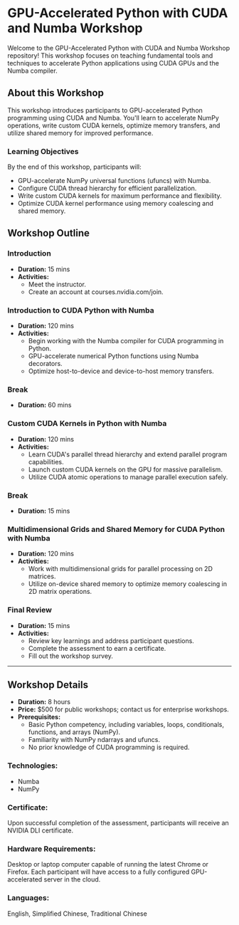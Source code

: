 # GPU-Accelerated Python with CUDA and Numba Workshop

Welcome to the GPU-Accelerated Python with CUDA and Numba Workshop repository! This workshop focuses on teaching fundamental tools and techniques to accelerate Python applications using CUDA GPUs and the Numba compiler.

## About this Workshop

This workshop introduces participants to GPU-accelerated Python programming using CUDA and Numba. You'll learn to accelerate NumPy operations, write custom CUDA kernels, optimize memory transfers, and utilize shared memory for improved performance.

### Learning Objectives

By the end of this workshop, participants will:
- GPU-accelerate NumPy universal functions (ufuncs) with Numba.
- Configure CUDA thread hierarchy for efficient parallelization.
- Write custom CUDA kernels for maximum performance and flexibility.
- Optimize CUDA kernel performance using memory coalescing and shared memory.

## Workshop Outline

### Introduction
- **Duration:** 15 mins
- **Activities:**
  - Meet the instructor.
  - Create an account at courses.nvidia.com/join.

### Introduction to CUDA Python with Numba
- **Duration:** 120 mins
- **Activities:**
  - Begin working with the Numba compiler for CUDA programming in Python.
  - GPU-accelerate numerical Python functions using Numba decorators.
  - Optimize host-to-device and device-to-host memory transfers.

### Break
- **Duration:** 60 mins

### Custom CUDA Kernels in Python with Numba
- **Duration:** 120 mins
- **Activities:**
  - Learn CUDA's parallel thread hierarchy and extend parallel program capabilities.
  - Launch custom CUDA kernels on the GPU for massive parallelism.
  - Utilize CUDA atomic operations to manage parallel execution safely.

### Break
- **Duration:** 15 mins

### Multidimensional Grids and Shared Memory for CUDA Python with Numba
- **Duration:** 120 mins
- **Activities:**
  - Work with multidimensional grids for parallel processing on 2D matrices.
  - Utilize on-device shared memory to optimize memory coalescing in 2D matrix operations.

### Final Review
- **Duration:** 15 mins
- **Activities:**
  - Review key learnings and address participant questions.
  - Complete the assessment to earn a certificate.
  - Fill out the workshop survey.

---

## Workshop Details

- **Duration:** 8 hours
- **Price:** $500 for public workshops; contact us for enterprise workshops.
- **Prerequisites:**
  - Basic Python competency, including variables, loops, conditionals, functions, and arrays (NumPy).
  - Familiarity with NumPy ndarrays and ufuncs.
  - No prior knowledge of CUDA programming is required.

### Technologies:
- Numba
- NumPy

### Certificate:
Upon successful completion of the assessment, participants will receive an NVIDIA DLI certificate.

### Hardware Requirements:
Desktop or laptop computer capable of running the latest Chrome or Firefox. Each participant will have access to a fully configured GPU-accelerated server in the cloud.

### Languages:
English, Simplified Chinese, Traditional Chinese

